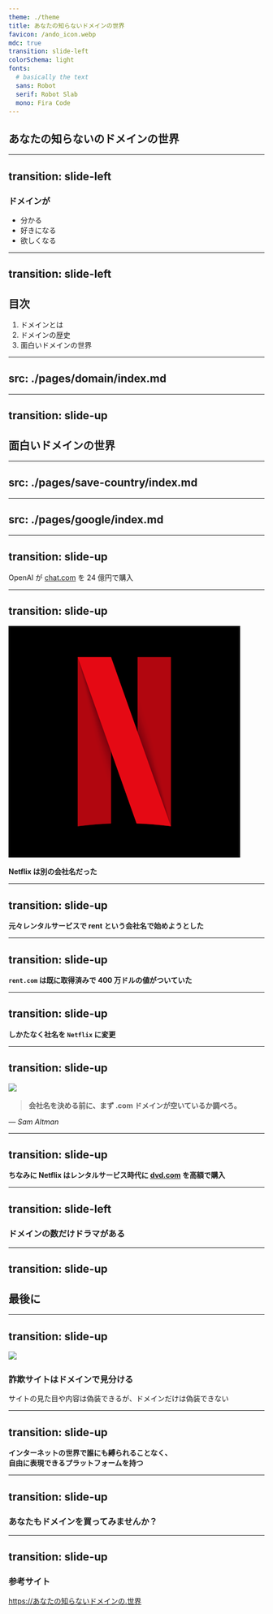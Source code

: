 ```yaml
---
theme: ./theme
title: あなたの知らないドメインの世界
favicon: /ando_icon.webp
mdc: true
transition: slide-left
colorSchema: light
fonts:
  # basically the text
  sans: Robot
  serif: Robot Slab
  mono: Fira Code
---
```


## あなたの知らないのドメインの世界

---
transition: slide-left
---


### ドメインが

- 分かる
- 好きになる
- 欲しくなる


---
transition: slide-left
---

## 目次

1. ドメインとは
2. ドメインの歴史
3. 面白いドメインの世界


---
src: ./pages/domain/index.md
---

---
transition: slide-up
---

## 面白いドメインの世界

---
src: ./pages/save-country/index.md
---

---
src: ./pages/google/index.md
---

---
transition: slide-up
---

<div className="font-semibold">OpenAI が <a href="https://chat.com">chat.com</a> を 24 億円で購入</div>

<Tweet className="w-[550px] mt-6" id="1854307883304792294"/>


---
transition: slide-up
---

<img src="./pages/netflix.png" className="w-[250px] rounded-lg overflow-hidden  mx-auto object-cover mb-20"/>

**Netflix は別の会社名だった**

---
transition: slide-up
---

**元々レンタルサービスで rent という会社名で始めようとした**


---
transition: slide-up
---

**`rent.com` は既に取得済みで 400 万ドルの値がついていた**

---
transition: slide-up
---

**しかたなく社名を `Netflix` に変更**


---
transition: slide-up
---

<img
  src="https://encrypted-tbn0.gstatic.com/licensed-image?q=tbn:ANd9GcSsz4bZp8s7ZIUayzz7FIOsBwX50pgJwQI6nEeSmPLibqooUmgjZ8wWjPmhDOZw68sJEwPXkXw0buZgpbY"
  className="w-[320px] h-[320px] mx-auto object-cover mb-10 rounded-full"
/>

> **会社名を決める前に、まず .com ドメインが空いているか調べろ。**

_— Sam Altman_

---
transition: slide-up
---

**ちなみに Netflix はレンタルサービス時代に <a href="https://dvd.com">dvd.com</a> を高額で購入**

---
transition: slide-left
---

### ドメインの数だけドラマがある


---
transition: slide-up
---

## 最後に

---
transition: slide-up
---

<img
  src="https://blogger.googleusercontent.com/img/b/R29vZ2xl/AVvXsEjqoS8ROvKIrWw_aW90MkfICgdTvGVWEbjIZHpgHDc0Z0faO-NkiBRPpf4gjeG6ojnDQlytHv5QKzivKtUrtDUaANQOlhX5j1iWakOPCzcbbb3FcqiJ9pSOhyphenhyphenZmFhKrmFtSPmLtOFDsHl_j/s800/website_phishing.png"
  className="w-[500px] mx-auto object-cover mb-10"
/>

### 詐欺サイトはドメインで見分ける

サイトの見た目や内容は偽装できるが、ドメインだけは偽装できない


---
transition: slide-up
---

**インターネットの世界で誰にも縛られることなく、**
<br/>
**自由に表現できるプラットフォームを持つ**

---
transition: slide-up
---

### あなたもドメインを買ってみませんか？

---
transition: slide-up
---

### 参考サイト

https://あなたの知らないドメインの.世界
